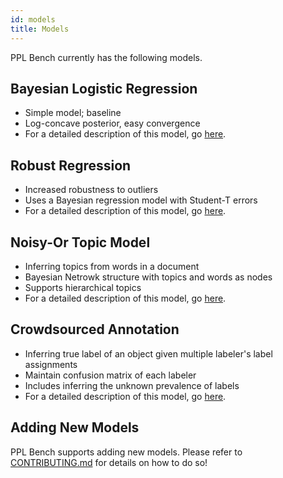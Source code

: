 ```yaml
---
id: models
title: Models
---
```


PPL Bench currently has the following models.

## Bayesian Logistic Regression

* Simple model; baseline
* Log-concave posterior, easy convergence
* For a detailed description of this model, go [here](https://github.com/facebookresearch/pplbench/blob/main/pplbench/models/logistic_regression.py).

## Robust Regression

* Increased robustness to outliers
* Uses a Bayesian regression model with Student-T errors
* For a detailed description of this model, go [here](https://github.com/facebookresearch/pplbench/blob/main/pplbench/models/robust_regression.py).

## Noisy-Or Topic Model

* Inferring topics from words in a document
* Bayesian Netrowk structure with topics and words as nodes
* Supports hierarchical topics
* For a detailed description of this model, go [here](https://github.com/facebookresearch/pplbench/blob/main/pplbench/models/noisy_or_topic.py).


## Crowdsourced Annotation

* Inferring true label of an object given multiple labeler's label assignments
* Maintain confusion matrix of each labeler
* Includes inferring the unknown prevalence of labels
* For a detailed description of this model, go [here](https://github.com/facebookresearch/pplbench/blob/main/pplbench/models/crowd_sourced_annotation.py).


## Adding New Models
PPL Bench supports adding new models. Please refer to [CONTRIBUTING.md](https://github.com/facebookresearch/pplbench/blob/main/CONTRIBUTING.md) for details on how to do so!
